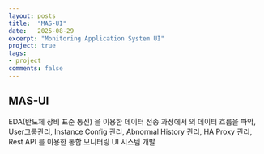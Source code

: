 ```yaml
---
layout: posts
title:  "MAS-UI"
date:   2025-08-29
excerpt: "Monitoring Application System UI"
project: true
tags:
- project
comments: false
---
```


## MAS-UI

EDA(반도체 장비 표준 통신) 을 이용한 데이터 전송 과정에서 의 데이터 흐름을 파악, User그룹관리, Instance Config 관리, Abnormal History 관리, HA Proxy 관리, Rest API 를 이용한 통합 모니터링 UI 시스템 개발